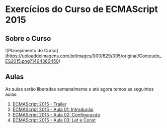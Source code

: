 # Exercícios do Curso de ECMAScript 2015

## Sobre o Curso

![Planejamento do Curso]
(https://uploaddeimagens.com.br/images/000/629/005/original/Conteudo_ES2015.png?1464360450)

## Aulas

As aulas serão liberadas semanalmente e até agora temos as seguintes aulas:

1. [ECMAScript 2015 - Trailer](https://www.youtube.com/watch?v=vcoMWWVZS7c)
2. [ECMAScript 2015 - Aula 01: Introdução](https://www.youtube.com/watch?v=oAxiXsCXbhU)
3. [ECMAScript 2015 - Aula 02: Configuração](https://www.youtube.com/watch?v=0xQj4-6uado)
4. [ECMAScript 2015 - Aula 03: Let e Const](https://www.youtube.com/watch?v=noJ2G56b7rs)
